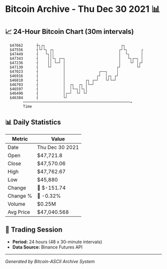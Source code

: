 # Bitcoin Archive - Thu Dec 30 2021 📊

## 📈 24-Hour Bitcoin Chart (30m intervals)

```
  $47662      ┼┐┌┐                                  ┌┐         
  $47556      ┤└┘└┐ ┌┐                             ┌┘└┐      ┌ 
  $47449      ┤   └┐││                             │  └┐     │ 
  $47343      ┤    ││└┐ ┌─┐                        │   └┐┌─┐ │ 
  $47236      ┤    ││ └─┘ │                        │    └┘ │┌┘ 
  $47130      ┤    └┘     │                       ┌┘       └┘  
  $47023      ┤           │               ┌──┐    │            
  $46916      ┤           │              ┌┘  │┌┐ ┌┘            
  $46810      ┤           │         ┌┐ ┌─┘   └┘└─┘             
  $46703      ┤           │  ┌┐  ┌┐ │└─┘                       
  $46597      ┤           │  │└─┐│└┐│                          
  $46490      ┤           │┌─┘  └┘ └┘                          
  $46384      ┤           └┘                                   
        ────────────────────────────────────────────────→
        Time
```

## 📊 Daily Statistics

| Metric | Value |
|--------|-------|
| Date | Thu Dec 30 2021 |
| Open | $47,721.8 |
| Close | $47,570.06 |
| High | $47,762.67 |
| Low | $45,880 |
| Change | 🔴 $-151.74 |
| Change % | 🔴 -0.32% |
| Volume | $0.25M |
| Avg Price | $47,040.568 |

## 📅 Trading Session

- **Period:** 24 hours (48 x 30-minute intervals)
- **Data Source:** Binance Futures API

---
*Generated by Bitcoin-ASCII Archive System*
